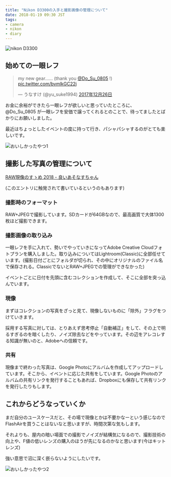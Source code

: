 ```yaml
---
title: "Nikon D3300の入手と撮影画像の管理について"
date: 2018-01-19 09:30 JST
tags:
- camera
- nikon
- diary
---
```


![nikon D3300](2018/nikon_d3300.jpg)

## 始めての一眼レフ
<blockquote class="twitter-tweet" data-lang="ja"><p lang="en" dir="ltr">my new gear…… (thank you <a href="https://twitter.com/Do_Su_0805?ref_src=twsrc%5Etfw">@Do_Su_0805</a> !) <a href="https://t.co/bvmlkGC22j">pic.twitter.com/bvmlkGC22j</a></p>&mdash; うなすけ (@yu_suke1994) <a href="https://twitter.com/yu_suke1994/status/945655022322294784?ref_src=twsrc%5Etfw">2017年12月26日</a></blockquote>
<script async src="https://platform.twitter.com/widgets.js" charset="utf-8"></script>

お金に余裕ができたら一眼レフが欲しいと思っていたところに、 @Do\_Su\_0805 が一眼レフを安価で譲ってくれるとのことで、待ってましたとばかりにお願いしました。

最近はちょっとしたイベントの度に持って行き、パシャパシャするのがとても楽しいです。

![おいしかったやつ1](2018/nikon_d3300_example1.jpg)

## 撮影した写真の管理について
[RAW現像のすゝめ 2018 - 良いあそなすちゃん](http://asonas.hatenablog.com/entry/2018/01/09/190520)

(このエントリに触発されて書いているというのもあります)

### 撮影時のフォーマット
RAW+JPEGで撮影しています。SDカードが64GBなので、最高画質で大体1300枚ほど撮影できます。

### 撮影画像の取り込み
一眼レフを手に入れて、勢いでやっていきになってAdobe Creative Cloudフォトプランを購入しました。取り込みについてはLightroom(Classic)に全部任せています。(撮影日付ごとにフォルダが切られ、その中にオリジナルのファイル名で保存される。ClassicでないとRAW+JPEGでの管理ができなかった)

イベントごとに日付を先頭に含むコレクションを作成して、そこに全部を突っ込んでいます。

### 現像
まずはコレクションの写真をざっと見て、現像しないものに「除外」フラグをつけていきます。

採用する写真に対しては、とりあえず思考停止「自動補正」をして、その上で明るすぎるのを暗くしたり、ノイズ除去などをやっています。その辺をアレコレする知識が無いのと、Adobeへの信頼です。

### 共有
 現像まで終わった写真は、Google Photoにアルバムを作成してアップロードしています。そこから、イベントに応じた共有をしています。Google Photoのアルバムの共有リンクを発行することもあれば、Dropboxにも保存して共有リンクを発行したりもします。

## これからどうなっていくか
まだ自分のユースケースだと、その場で現像とかは不要かなーという感じなのでFlashAirを買うことはないなと思いますが、時間次第な気もします。

それよりも、屋内の暗い場面での撮影でノイズが結構気になるので、撮影技術の向上や、F値の低いレンズの購入のほうが先になるのかなと思います(今はキットレンズ)

強い意思で沼に深く嵌らないようにしたいです。

![おいしかったやつ2](2018/nikon_d3300_example2.jpg)
